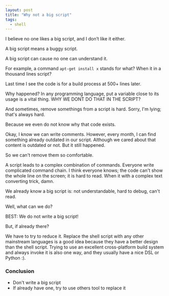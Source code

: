 ```yaml
---
layout: post
title: "Why not a big script"
tags:
  - shell
---
```


I believe no one likes a big script, and I don’t like it either.

A big script means a buggy script.

A big script can cause no one can understand it.

For example, a command `apt-get install x` stands for what? When it in a thousand lines script?

Last time I see the code is for a build process at 500+ lines later.

Why happened? In any programming language, put a variable close to its usage is a vital thing. WHY WE DONT DO THAT IN THE SCRIPT?

And sometimes, remove somethings from a script is hard. Sorry, I'm lying; that's always hard.

Because we even do not know why that code exists.

Okay, I know we can write comments. However, every month, I can find something already outdated in our script. Although we cared about that content is outdated or not. But it still happened.

So we can't remove them so comfortable.

A script leads to a complex combination of commands. Everyone write complicated command chain. I think everyone knows; the code can't show the whole line on the screen; it is hard to read. When it with a complex text converting trick, damn.

We already know a big script is: not understandable, hard to debug, can't read.

Well, what can we do?

BEST: We do not write a big script!

But, if already there?

We have to try to reduce it. Replace the shell script with any other mainstream languages is a good idea because they have a better design than the shell script. Trying to use an excellent cross-platform build system and always invoke it is also one way, and they usually have a nice DSL or Python :).

### Conclusion

- Don't write a big script
- If already have one, try to use others tool to replace it
